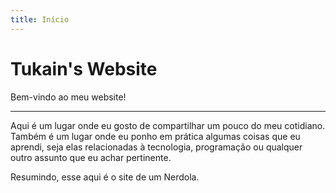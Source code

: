 ```yaml
---
title: Início
---
```

<hgroup>
    <h1>Tukain's Website</h1>
    <p>Bem-vindo ao meu website!</p>
</hgroup>
<hr>

Aqui é um lugar onde eu gosto de compartilhar um pouco do
meu cotidiano. Também é um lugar onde eu ponho em prática algumas
coisas que eu aprendi, seja elas relacionadas à tecnologia, programação ou
qualquer outro assunto que eu achar pertinente.

Resumindo, esse aqui é o site de um Nerdola.
